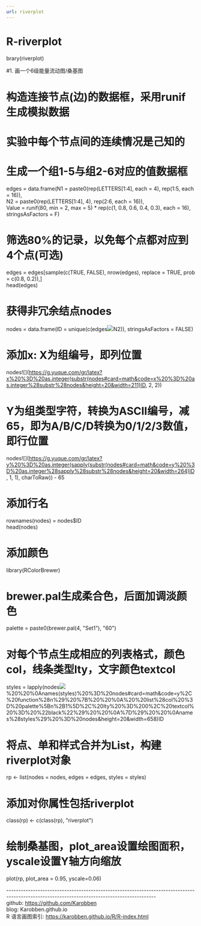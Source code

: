```yaml
---
url: riverplot
---
```


# R-riverplot

brary(riverplot)

#1. 画一个6级能量流动图/桑基图

<a name="e17be30c"></a>
# 构造连接节点(边)的数据框，采用runif生成模拟数据

<a name="23d3dfda"></a>
# 实验中每个节点间的连续情况是己知的

<a name="79043749"></a>
# 生成一个组1-5与组2-6对应的值数据框

edges = data.frame(N1 = paste0(rep(LETTERS[1:4], each = 4), rep(1:5, each = 16)),<br />
N2 = paste0(rep(LETTERS[1:4], 4), rep(2:6, each = 16)),<br />
Value = runif(80, min = 2, max = 5) * rep(c(1, 0.8, 0.6, 0.4, 0.3), each = 16),<br />
stringsAsFactors = F)

<a name="12cddf0c"></a>
# 筛选80%的记录，以免每个点都对应到4个点(可选)

edges = edges[sample(c(TRUE, FALSE), nrow(edges), replace = TRUE, prob = c(0.8, 0.2)),]<br />
head(edges)

<a name="4ee9736e"></a>
# 获得非冗余结点nodes

nodes = data.frame(ID = unique(c(edges![](https://g.yuque.com/gr/latex?N1%2C%20edges#card=math&code=N1%2C%20edges&height=18&width=71)N2)), stringsAsFactors = FALSE)

<a name="2baacf63"></a>
# 添加x: X为组编号，即列位置

nodes![](https://g.yuque.com/gr/latex?x%20%3D%20as.integer(substr(nodes#card=math&code=x%20%3D%20as.integer%28substr%28nodes&height=20&width=211)ID, 2, 2))

<a name="2324ee62"></a>
# Y为组类型字符，转换为ASCII编号，减65，即为A/B/C/D转换为0/1/2/3数值，即行位置

nodes![](https://g.yuque.com/gr/latex?y%20%3D%20as.integer(sapply(substr(nodes#card=math&code=y%20%3D%20as.integer%28sapply%28substr%28nodes&height=20&width=264)ID, 1, 1), charToRaw)) - 65

<a name="2faf48ca"></a>
# 添加行名

rownames(nodes) = nodes$ID<br />
head(nodes)

<a name="95e9696b"></a>
# 添加颜色

library(RColorBrewer)

<a name="a3620cd2"></a>
# brewer.pal生成柔合色，后面加调淡颜色

palette = paste0(brewer.pal(4, "Set1"), "60")

<a name="db6266fa"></a>
# 对每个节点生成相应的列表格式，颜色col，线条类型lty，文字颜色textcol

styles = lapply(nodes![](https://g.yuque.com/gr/latex?y%2C%20function(n)%20%7B%20%20%0A%20%20list(col%20%3D%20palette%5Bn%2B1%5D%2C%20lty%20%3D%200%2C%20textcol%20%3D%20%22black%22)%20%20%0A%7D)%20%20%0Anames(styles)%20%3D%20nodes#card=math&code=y%2C%20function%28n%29%20%7B%20%20%0A%20%20list%28col%20%3D%20palette%5Bn%2B1%5D%2C%20lty%20%3D%200%2C%20textcol%20%3D%20%22black%22%29%20%20%0A%7D%29%20%20%0Anames%28styles%29%20%3D%20nodes&height=20&width=658)ID

<a name="c93c874d"></a>
# 将点、单和样式合并为List，构建riverplot对象

rp <- list(nodes = nodes, edges = edges, styles = styles)

<a name="ae03b881"></a>
# 添加对你属性包括riverplot

class(rp) <- c(class(rp), "riverplot")

<a name="09f44fc8"></a>
# 绘制桑基图，plot_area设置绘图面积，yscale设置Y轴方向缩放

plot(rp, plot_area = 0.95, yscale=0.06)





--------------------------------------------------------------------------------------------------------------------------------------------<br />github: https://github.com/Karobben<br />blog: Karobben.github.io<br />R 语言画图索引: https://karobben.github.io/R/R-index.html

